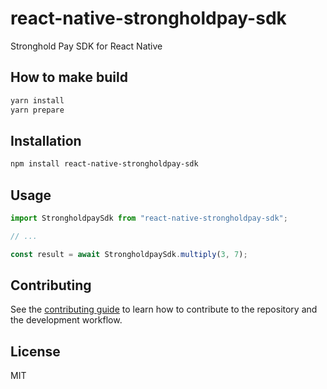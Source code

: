 # react-native-strongholdpay-sdk

Stronghold Pay SDK for React Native

## How to make build

```sh
yarn install
yarn prepare
```

## Installation

```sh
npm install react-native-strongholdpay-sdk
```

## Usage

```js
import StrongholdpaySdk from "react-native-strongholdpay-sdk";

// ...

const result = await StrongholdpaySdk.multiply(3, 7);
```

## Contributing

See the [contributing guide](CONTRIBUTING.md) to learn how to contribute to the repository and the development workflow.

## License

MIT
